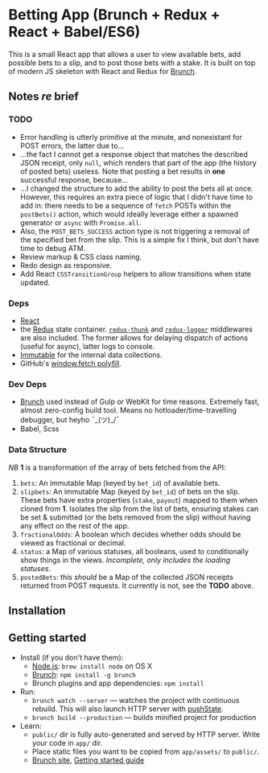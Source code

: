 # Betting App (Brunch + Redux + React + Babel/ES6)

This is a small React app that allows a user to view available bets, add possible bets to a slip, and to post those bets with a stake. It is built on top of modern JS skeleton with React and Redux for [Brunch](http://brunch.io).

## Notes *re* brief

### TODO

* Error handling is utterly primitive at the minute, and nonexistant for POST errors, the latter due to...
* ...the fact I cannot get a response object that matches the described JSON receipt, only `null`, which renders that part of the app (the history of posted bets) useless. Note that posting a bet results in **one** successful response, because...
* ...I changed the structure to add the ability to post the bets all at once. However, this requires an extra piece of logic that I didn't have time to add in: there needs to be a sequence of `fetch` POSTs within the `postBets()` action, which would ideally leverage either a spawned generator or `async` with `Promise.all`.
* Also, the `POST_BETS_SUCCESS` action type is not triggering a removal of the specified bet from the slip. This is a simple fix I think, but don't have time to debug ATM.
* Review markup & CSS class naming.
* Redo design as responsive.
* Add React `CSSTransitionGroup` helpers to allow transitions when state updated.

### Deps

- [React](https://facebook.github.io/react/)
- the [Redux](http://redux.js.org) state container. [`redux-thunk`](https://github.com/gaearon/redux-thunk) and [`redux-logger`](https://github.com/fcomb/redux-logger) middlewares are also included. The former allows for delaying dispatch of actions (useful for async), latter logs to console.
- [Immutable](https://facebook.github.io/immutable-js/) for the internal data collections.
- GitHub's [window.fetch polyfill](https://github.com/github/fetch).

### Dev Deps

- [Brunch](http://brunch.io/) used instead of Gulp or WebKit for time reasons. Extremely fast, almost zero-config build tool. Means no hotloader/time-travelling debugger, but heyho ¯\_(ツ)_/¯
- Babel, Scss


### Data Structure

*NB* **1** is a transformation of the array of bets fetched from the API:

1. `bets`: An immutable Map (keyed by `bet_id`) of available bets.
2. `slipbets`: An immutable Map (keyed by `bet_id`) of bets on the slip. These bets have extra properties (`stake`, `payout`) mapped to them when cloned from **1**. Isolates the slip from the list of bets, ensuring stakes can be set & submitted (or the bets removed from the slip) without having any effect on the rest of the app.
3. `fractionalOdds`: A boolean which decides whether odds should be viewed as fractional or decimal.
4. `status`: a Map of various statuses, all booleans, used to conditionally show things in the views. *Incomplete, only includes the loading statuses*.
5. `postedBets`: this *should* be a Map of the collected JSON receipts returned from POST requests. It currently is not, see the **TODO** above.

## Installation

## Getting started

* Install (if you don't have them):
    * [Node.js](http://nodejs.org): `brew install node` on OS X
    * [Brunch](http://brunch.io): `npm install -g brunch`
    * Brunch plugins and app dependencies: `npm install`
* Run:
    * `brunch watch --server` — watches the project with continuous rebuild. This will also launch HTTP server with [pushState](https://developer.mozilla.org/en-US/docs/Web/Guide/API/DOM/Manipulating_the_browser_history).
    * `brunch build --production` — builds minified project for production
* Learn:
    * `public/` dir is fully auto-generated and served by HTTP server. Write your code in `app/` dir.
    * Place static files you want to be copied from `app/assets/` to `public/`.
    * [Brunch site](http://brunch.io), [Getting started guide](https://github.com/brunch/brunch-guide#readme)




